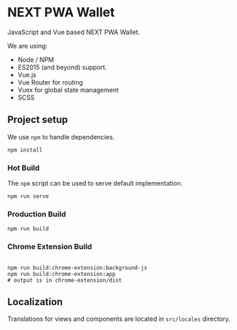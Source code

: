 # NEXT PWA Wallet

JavaScript and Vue based NEXT PWA Wallet.

We are using:
* Node / NPM
* ES2015 (and beyond) support.
* Vue.js
* Vue Router for routing
* Vuex for global state management
* SCSS

## Project setup

We use `npm` to handle dependencies.

```shell
npm install
```

### Hot Build

The `npm` script can be used to serve default implementation.

```shell
npm run serve
```

### Production Build

```shell
npm run build
```

### Chrome Extension Build

```shell

npm run build:chrome-extension:background-js
npm run build:chrome-extension:app
# output is in chrome-extension/dist
```

## Localization

Translations for views and components are located in `src/locales` directory.

